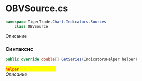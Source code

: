 
# OBVSource.cs
```csharp
namespace TigerTrade.Chart.Indicators.Sources  
    class OBVSource
```

Описание

### Синтаксис
```csharp
public override double[] GetSeries(IndicatorsHelper helper)
```

<mark style="color:red;">**`helper`**</mark> <mark style="color:yellow;">`IndicatorsHelper`</mark>  
 *Описание*  
  

                    
                    